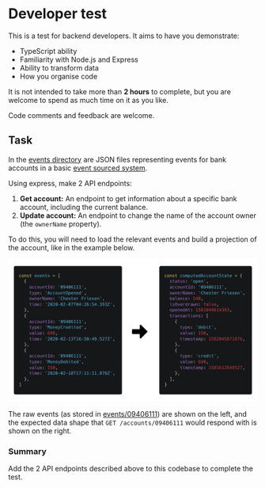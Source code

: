 # Developer test

This is a test for backend developers. It aims to have you demonstrate:

- TypeScript ability
- Familiarity with Node.js and Express
- Ability to transform data
- How you organise code

It is not intended to take more than **2 hours** to complete, but you are welcome to spend as much time on it as you like.

Code comments and feedback are welcome.

## Task

In the [events directory](./events) are JSON files representing events for bank accounts in a basic [event sourced system](https://www.eventstore.com/event-sourcing).

Using express, make 2 API endpoints:

1. **Get account:** An endpoint to get information about a specific bank account, including the current balance.
2. **Update account:** An endpoint to change the name of the account owner (the `ownerName` property).

To do this, you will need to load the relevant events and build a projection of the account, like in the example below.

![Example events and the expected computed state](./docs/event-transform.jpg)

The raw events (as stored in [events/09406111](./events/09406111)) are shown on the left, and the expected data shape that `GET /accounts/09406111` would respond with is shown on the right.

### Summary

Add the 2 API endpoints described above to this codebase to complete the test.



